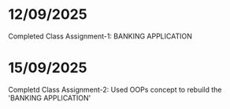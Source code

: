 # 12/09/2025
Completed Class Assignment-1: 
BANKING APPLICATION

# 15/09/2025
Completd Class Assignment-2:
Used OOPs concept to rebuild the 'BANKING APPLICATION'


